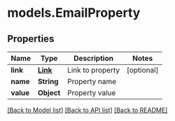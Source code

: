 # models.EmailProperty
## Properties
Name | Type | Description | Notes
------------ | ------------- | ------------- | -------------
**link** | [**Link**](Link.md) | Link to property              | [optional] 
**name** | **String** | Property name              | 
**value** | **Object** | Property value              | 



[[Back to Model list]](README.md#documentation-for-models) [[Back to API list]](README.md#documentation-for-api-endpoints) [[Back to README]](README.md)


